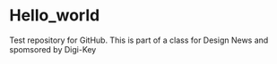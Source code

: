 # Hello_world
Test repository for GitHub. This is part of a class for Design News and spomsored by Digi-Key
